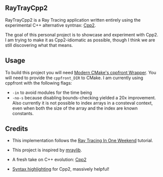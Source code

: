 
RayTrayCpp2
---

RayTrayCpp2 is a Ray Tracing application written entirely using the experimental C++ alternative syntnax: [Cpp2](https://hsutter.github.io/cppfront/).

The goal of this personal project is to showcase and experiment with Cpp2. I am trying to make it as Cpp2-idiomatic as possible, though I think we are still discovering what that means.

Usage
---
To build this project you will need [Modern CMake's cppfront Wrapper](https://github.com/modern-cmake/cppfront). You will need to provide the `cppfront_DIR` to CMake. I am currently using cppfront with the following flags:
- `-in` to avoid modules for the time being
- `-no-s` because disabling bounds-checking yielded a 20x improvement. Also currently it is not possible to index arrays in a consteval context, even when both the size of the array and the index are known constants.

Credits
---
- This implementation follows the [Ray Tracing In One Weekend](https://raytracing.github.io/) tutorial.

- This project is inspired by [mraylib](https://github.com/RishabhRD/mraylib).

- A fresh take on C++ evolution: [Cpp2](https://github.com/hsutter/cppfront)

- [Syntax highlighting](https://github.com/elazarcoh/cpp2-syntax) for Cpp2, massively helpful!